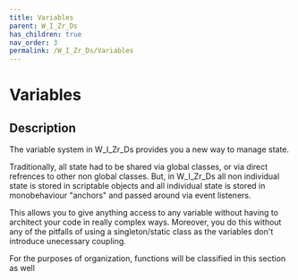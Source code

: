 ```yaml
---
title: Variables
parent: W_I_Zr_Ds
has_children: true
nav_order: 3
permalink: /W_I_Zr_Ds/Variables
---
```

# Variables

## Description

The variable system in W_I_Zr_Ds provides you a new way to manage state.

Traditionally, all state had to be shared via global classes, or via direct refrences to other non global classes. But, in W_I_Zr_Ds all non individual state is stored in scriptable objects and all individual state is stored in monobehaviour "anchors" and passed around via event listeners.

This allows you to give anything access to any variable without having to architect your code in really complex ways.
Moreover, you do this without any of the pitfalls of using a singleton/static class as the variables don't introduce unecessary coupling.

For the purposes of organization, functions will be classified in this section as well


